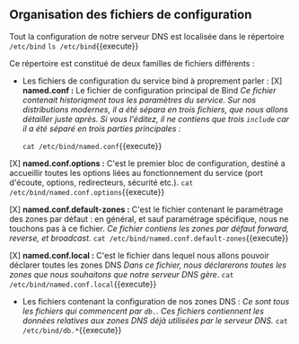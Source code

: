## Organisation des fichiers de configuration

Tout la configuration de notre serveur DNS est localisée dans le répertoire `/etc/bind`
`ls /etc/bind`{{execute}}

Ce répertoire est constitué de deux familles de fichiers différents :
 
- Les fichiers de configuration du service bind à proprement parler :
[X] **named.conf :** Le fichier de configuration principal de Bind
*Ce fichier contenait historiqment tous les paramètres du service. Sur nos distributions modernes, il a été sépara en trois fichiers, que nous allons détailler juste après. Si vous l'éditez, il ne contiens que trois `include` car il a été séparé en trois parties principales :*

    `cat /etc/bind/named.conf`{{execute}}

[X] **named.conf.options :** C'est le premier bloc de configuration, destiné a accueillir toutes les options liées au fonctionnement du service (port d'écoute, options, redirecteurs, sécurité etc.).
    `cat /etc/bind/named.conf.options`{{execute}}

[X] **named.conf.default-zones :** C'est le fichier contenant le paramétrage des zones par défaut : en général, et sauf paramétrage spécifique, nous ne touchons pas à ce fichier.
*Ce fichier contiens les zones par défaut forward, reverse, et broadcast.*
    `cat /etc/bind/named.conf.default-zones`{{execute}}

  [X] **named.conf.local :** C'est le fichier dans lequel nous allons pouvoir déclarer toutes les zones DNS
*Dans ce fichier, nous déclarerons toutes les zones que nous souhaitons que notre serveur DNS gère*.
    `cat /etc/bind/named.conf.local`{{execute}}


- Les fichiers contenant la configuration de nos zones DNS :
*Ce sont tous les fichiers qui commencent par `db.`. Ces fichiers contiennent les données relatives aux zones DNS déjà utilisées par le serveur DNS.*
    `cat /etc/bind/db.*`{{execute}}


